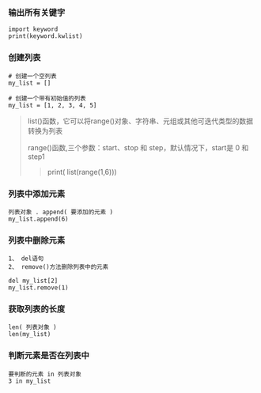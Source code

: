 ###  输出所有关键字
```
import keyword
print(keyword.kwlist)
```

### 创建列表
```
# 创建一个空列表
my_list = []

# 创建一个带有初始值的列表
my_list = [1, 2, 3, 4, 5]
```

> list()函数，它可以将range()对象、字符串、元组或其他可迭代类型的数据转换为列表
> 
> range()函数,三个参数：start、stop 和 step，默认情况下，start是 0 和step1
> > print( list(range(1,6)))

### 列表中添加元素
```
列表对象 . append( 要添加的元素 )
my_list.append(6)
```

### 列表中删除元素
```
1、 del语句
2、 remove()方法删除列表中的元素

del my_list[2]
my_list.remove(1)
```

### 获取列表的长度
```
len( 列表对象 )
len(my_list)
```

### 判断元素是否在列表中
```
要判断的元素 in 列表对象
3 in my_list
```
